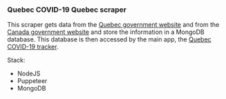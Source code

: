 ### Quebec COVID-19 Quebec scraper

This scraper gets data from the [Quebec government website](https://www.quebec.ca/sante/problemes-de-sante/a-z/coronavirus-2019/situation-coronavirus-quebec/) and from the [Canada government website](https://www.canada.ca/en/public-health/services/diseases/coronavirus-disease-covid-19.html) and store the information in a MongoDB database. This database is then accessed by the main app, the [Quebec COVID-19 tracker](https://github.com/tiagomota79/qc-covid19-tracker).

Stack:

- NodeJS
- Puppeteer
- MongoDB
